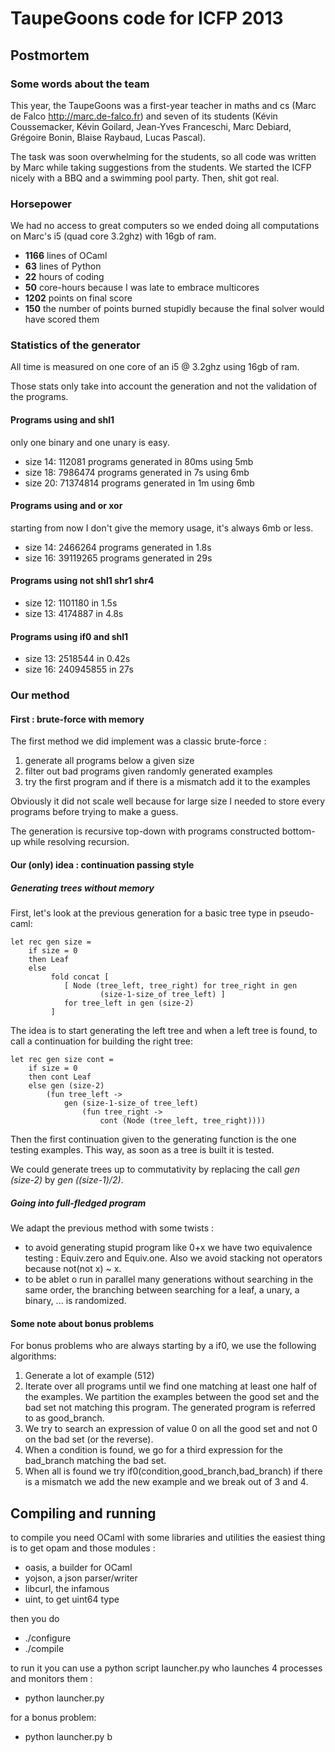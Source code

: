 TaupeGoons code for ICFP 2013
=============================

Postmortem
----------

### Some words about the team
This year, the TaupeGoons was a first-year teacher in maths and cs (Marc de
Falco http://marc.de-falco.fr) and seven of its students (Kévin Coussemacker,
Kévin Goilard, Jean-Yves Franceschi, Marc Debiard, Grégoire Bonin, Blaise
Raybaud, Lucas Pascal).

The task was soon overwhelming for the students, so all code was written by 
Marc while taking suggestions from the students. We started the ICFP nicely
with a BBQ and a swimming pool party. Then, shit got real.

### Horsepower
We had no access to great computers so we ended doing all computations on
Marc's i5 (quad core 3.2ghz) with 16gb of ram.

* **1166** lines of OCaml
* **63** lines of Python
* **22** hours of coding
* **50** core-hours because I was late to embrace multicores
* **1202** points on final score
* **150** the number of points burned stupidly because the final solver would
  have scored them

### Statistics of the generator
All time is measured on one core of an i5 @ 3.2ghz using 16gb of ram.

Those stats only take into account the generation and not the validation of the
programs.
#### Programs using and shl1
only one binary and one unary is easy.

* size 14: 112081 programs generated in 80ms using 5mb
* size 18: 7986474 programs generated in 7s using 6mb
* size 20: 71374814 programs generated in 1m using 6mb
#### Programs using and or xor
starting from now I don't give the memory usage, it's always 6mb or less.

* size 14: 2466264 programs generated in 1.8s
* size 16: 39119265 programs generated in 29s
#### Programs using not shl1 shr1 shr4
* size 12: 1101180 in 1.5s
* size 13: 4174887 in 4.8s
#### Programs using if0 and shl1
* size 13: 2518544 in 0.42s
* size 16: 240945855 in 27s
### Our method
#### First : brute-force with memory
The first method we did implement was a classic brute-force :

1. generate all programs below a given size
2. filter out bad programs given randomly generated examples
3. try the first program and if there is a mismatch add it to the examples

Obviously it did not scale well because for large size I needed to store every
programs before trying to make a guess. 

The generation is recursive top-down with programs constructed bottom-up while resolving recursion.
#### Our (only) idea : continuation passing style
##### Generating trees without memory
First, let's look at the previous generation for a basic tree type in
pseudo-caml:

    let rec gen size =
        if size = 0
        then Leaf
        else 
             fold concat [
                [ Node (tree_left, tree_right) for tree_right in gen
                        (size-1-size_of tree_left) ]
                for tree_left in gen (size-2)
             ]

The idea is to start generating the left tree and when a left tree is found, to
call a continuation for building the right tree:

    let rec gen size cont =
        if size = 0
        then cont Leaf
        else gen (size-2)
            (fun tree_left ->
                gen (size-1-size_of tree_left)
                    (fun tree_right ->
                        cont (Node (tree_left, tree_right))))

Then the first continuation given to the generating function is the one testing
examples. This way, as soon as a tree is built it is tested.

We could generate trees up to commutativity by replacing the call *gen
(size-2)* by *gen ((size-1)/2)*.

##### Going into full-fledged program
We adapt the previous method with some twists :

* to avoid generating stupid program like 0+x we have two equivalence testing :
  Equiv.zero and Equiv.one. Also we avoid stacking not operators because
  not(not x) ~ x.
* to be ablet o run in parallel many generations without searching in the same
  order, the branching between searching for a leaf, a unary, a binary, ... is 
  randomized.
#### Some note about bonus problems
For bonus problems who are always starting by a if0, we use the following
algorithms:

1. Generate a lot of example (512)
2. Iterate over all programs until we find one matching at least one half of
   the examples. We partition the examples between the good set and the bad set
   not matching this program. The generated program is referred to as
   good_branch.
3. We try to search an expression of value 0 on all the good set and not 0 on
   the bad set (or the reverse).
4. When a condition is found, we go for a third expression for the bad_branch
   matching the bad set.
5. When all is found we try if0(condition,good_branch,bad_branch) if there is a
   mismatch we add the new example and we break out of 3 and 4.

Compiling and running
---------------------
to compile you need OCaml with some libraries and utilities the easiest thing is to get opam and those modules :

* oasis, a builder for OCaml
* yojson, a json parser/writer
* libcurl, the infamous
* uint, to get uint64 type

then you do 

* ./configure
* ./compile

to run it you can use a python script launcher.py who launches 4 processes and monitors them :

* python launcher.py <HASH>

for a bonus problem:

* python launcher.py <HASH> b

